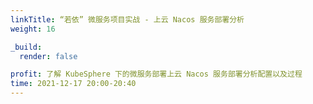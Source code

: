 ```yaml
---
linkTitle: “若依” 微服务项目实战 - 上云 Nacos 服务部署分析
weight: 16

_build:
  render: false

profit: 了解 KubeSphere 下的微服务部署上云 Nacos 服务部署分析配置以及过程
time: 2021-12-17 20:00-20:40
---
```

